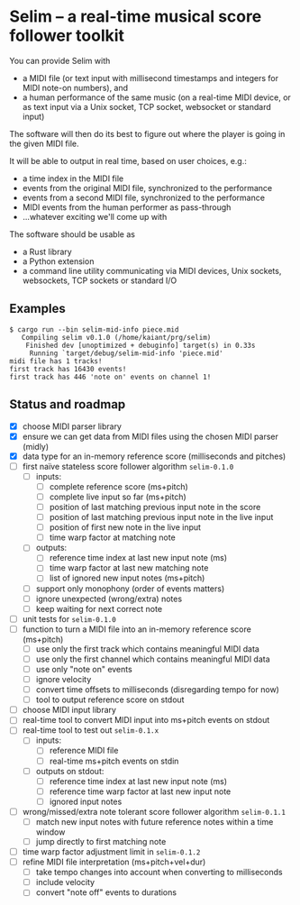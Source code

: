 Selim – a real-time musical score follower toolkit
==================================================

You can provide Selim with

- a MIDI file
  (or text input with millisecond timestamps and integers for MIDI note-on numbers),
  and
- a human performance of the same music
  (on a real-time MIDI device,
  or as text input via a Unix socket, TCP socket, websocket or standard input)

The software will then do its best to figure out
where the player is going in the given MIDI file.

It will be able to output in real time, based on user choices, e.g.:

- a time index in the MIDI file
- events from the original MIDI file, synchronized to the performance
- events from a second MIDI file, synchronized to the performance
- MIDI events from the human performer as pass-through
- ...whatever exciting we'll come up with

The software should be usable as

- a Rust library
- a Python extension
- a command line utility
  communicating via MIDI devices, Unix sockets, websockets, TCP sockets or standard I/O


Examples
--------

    $ cargo run --bin selim-mid-info piece.mid
       Compiling selim v0.1.0 (/home/kaiant/prg/selim)
        Finished dev [unoptimized + debuginfo] target(s) in 0.33s
         Running `target/debug/selim-mid-info 'piece.mid'
    midi file has 1 tracks!
    first track has 16430 events!
    first track has 446 'note on' events on channel 1!


Status and roadmap
------------------

- [x] choose MIDI parser library
- [x] ensure we can get data from MIDI files using the chosen MIDI parser (midly)
- [x] data type for an in-memory reference score (milliseconds and pitches)
- [ ] first naïve stateless score follower algorithm `selim-0.1.0`
  - [ ] inputs:
    - [ ] complete reference score (ms+pitch)
    - [ ] complete live input so far (ms+pitch)
    - [ ] position of last matching previous input note in the score
    - [ ] position of last matching previous input note in the live input
    - [ ] position of first new note in the live input
    - [ ] time warp factor at matching note
  - [ ] outputs:
    - [ ] reference time index at last new input note (ms)
    - [ ] time warp factor at last new matching note
    - [ ] list of ignored new input notes (ms+pitch)
  - [ ] support only monophony (order of events matters)
  - [ ] ignore unexpected (wrong/extra) notes
  - [ ] keep waiting for next correct note
- [ ] unit tests for `selim-0.1.0`
- [ ] function to turn a MIDI file into an in-memory reference score (ms+pitch)
  - [ ] use only the first track which contains meaningful MIDI data
  - [ ] use only the first channel which contains meaningful MIDI data
  - [ ] use only "note on" events
  - [ ] ignore velocity
  - [ ] convert time offsets to milliseconds (disregarding tempo for now)
  - [ ] tool to output reference score on stdout
- [ ] choose MIDI input library
- [ ] real-time tool to convert MIDI input into ms+pitch events on stdout
- [ ] real-time tool to test out `selim-0.1.x`
  - [ ] inputs:
    - [ ] reference MIDI file
    - [ ] real-time ms+pitch events on stdin
  - [ ] outputs on stdout:
    - [ ] reference time index at last new input note (ms)
    - [ ] reference time warp factor at last new input note
    - [ ] ignored input notes
- [ ] wrong/missed/extra note tolerant score follower algorithm `selim-0.1.1`
  - [ ] match new input notes with future reference notes within a time window
  - [ ] jump directly to first matching note
- [ ] time warp factor adjustment limit in `selim-0.1.2`
- [ ] refine MIDI file interpretation (ms+pitch+vel+dur)
  - [ ] take tempo changes into account when converting to milliseconds
  - [ ] include velocity
  - [ ] convert "note off" events to durations
